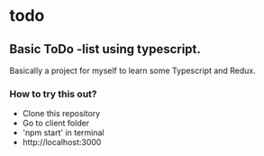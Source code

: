 # todo
## Basic ToDo -list using typescript.
Basically a project for myself to learn some Typescript and Redux.

### How to try this out?
* Clone this repository
* Go to client folder
* 'npm start' in terminal
* http://localhost:3000

